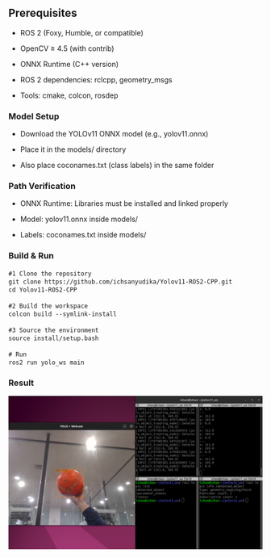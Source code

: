 ## Prerequisites

- ROS 2 (Foxy, Humble, or compatible)

- OpenCV ≥ 4.5 (with contrib)

- ONNX Runtime (C++ version)

- ROS 2 dependencies: rclcpp, geometry_msgs

- Tools: cmake, colcon, rosdep

### Model Setup

- Download the YOLOv11 ONNX model (e.g., yolov11.onnx)

- Place it in the models/ directory

- Also place coconames.txt (class labels) in the same folder

### Path Verification

- ONNX Runtime: Libraries must be installed and linked properly

- Model: yolov11.onnx inside models/

- Labels: coconames.txt inside models/

### Build & Run

    #1 Clone the repository
    git clone https://github.com/ichsanyudika/Yolov11-ROS2-CPP.git
    cd Yolov11-ROS2-CPP
    
    #2 Build the workspace
    colcon build --symlink-install
    
    #3 Source the environment
    source install/setup.bash

    # Run
    ros2 run yolo_ws main

### Result

![](output/output.png)  
